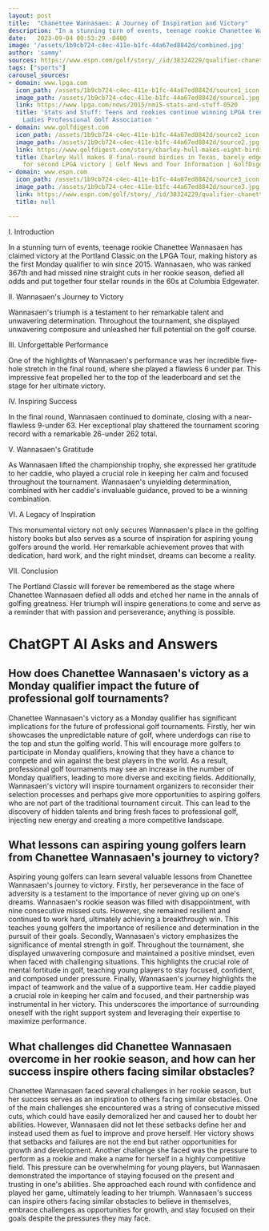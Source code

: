 ```yaml
---
layout: post
title:  "Chanettee Wannasaen: A Journey of Inspiration and Victory"
description: "In a stunning turn of events, teenage rookie Chanettee Wannasaen has claimed victory at the Portland Classic on the LPGA Tour, making history as the first Monday qualifier to win since 2015."
date:   2023-09-04 00:53:29 -0400
image: '/assets/1b9cb724-c4ec-411e-b1fc-44a67ed8842d/combined.jpg'
author: 'sammy'
sources: https://www.espn.com/golf/story/_/id/38324229/qualifier-chanettee-wannasaen-19-wins-portland-classic https://www.espn.com.sg/golf/story/_/id/38324229/qualifier-chanettee-wannasaen-19-wins-portland-classic https://www.lpga.com/news/2015/nm15-stats-and-stuff-0520 https://www.cmproam.com/player-megan-khang https://www.golfdigest.com/story/charley-hull-makes-eight-birdies-in-texas-barely-edges-xiyu-lin-for-second-lpga-win https://en.wikipedia.org/wiki/Monday_qualifier
tags: ["sports"]
carousel_sources:
- domain: www.lpga.com
  icon_path: /assets/1b9cb724-c4ec-411e-b1fc-44a67ed8842d/source1_icon.jpg
  image_path: /assets/1b9cb724-c4ec-411e-b1fc-44a67ed8842d/source1.jpg
  link: https://www.lpga.com/news/2015/nm15-stats-and-stuff-0520
  title: 'Stats and Stuff: Teens and rookies continue winning LPGA trend | LPGA |
    Ladies Professional Golf Association '
- domain: www.golfdigest.com
  icon_path: /assets/1b9cb724-c4ec-411e-b1fc-44a67ed8842d/source2_icon.jpg
  image_path: /assets/1b9cb724-c4ec-411e-b1fc-44a67ed8842d/source2.jpg
  link: https://www.golfdigest.com/story/charley-hull-makes-eight-birdies-in-texas-barely-edges-xiyu-lin-for-second-lpga-win
  title: Charley Hull makes 8 final-round birdies in Texas, barely edges Xiyu Lin
    for second LPGA victory | Golf News and Tour Information | GolfDigest.com
- domain: www.espn.com
  icon_path: /assets/1b9cb724-c4ec-411e-b1fc-44a67ed8842d/source3_icon.jpg
  image_path: /assets/1b9cb724-c4ec-411e-b1fc-44a67ed8842d/source3.jpg
  link: https://www.espn.com/golf/story/_/id/38324229/qualifier-chanettee-wannasaen-19-wins-portland-classic
  title: null

---
```


I. Introduction

In a stunning turn of events, teenage rookie Chanettee Wannasaen has claimed victory at the Portland Classic on the LPGA Tour, making history as the first Monday qualifier to win since 2015. Wannasaen, who was ranked 367th and had missed nine straight cuts in her rookie season, defied all odds and put together four stellar rounds in the 60s at Columbia Edgewater.

II. Wannasaen's Journey to Victory

Wannasaen's triumph is a testament to her remarkable talent and unwavering determination. Throughout the tournament, she displayed unwavering composure and unleashed her full potential on the golf course.

III. Unforgettable Performance

One of the highlights of Wannasaen's performance was her incredible five-hole stretch in the final round, where she played a flawless 6 under par. This impressive feat propelled her to the top of the leaderboard and set the stage for her ultimate victory.

IV. Inspiring Success

In the final round, Wannasaen continued to dominate, closing with a near-flawless 9-under 63. Her exceptional play shattered the tournament scoring record with a remarkable 26-under 262 total.

V. Wannasaen's Gratitude

As Wannasaen lifted the championship trophy, she expressed her gratitude to her caddie, who played a crucial role in keeping her calm and focused throughout the tournament. Wannasaen's unyielding determination, combined with her caddie's invaluable guidance, proved to be a winning combination.

VI. A Legacy of Inspiration

This monumental victory not only secures Wannasaen's place in the golfing history books but also serves as a source of inspiration for aspiring young golfers around the world. Her remarkable achievement proves that with dedication, hard work, and the right mindset, dreams can become a reality.

VII. Conclusion

The Portland Classic will forever be remembered as the stage where Chanettee Wannasaen defied all odds and etched her name in the annals of golfing greatness. Her triumph will inspire generations to come and serve as a reminder that with passion and perseverance, anything is possible.


# ChatGPT AI Asks and Answers
## How does Chanettee Wannasaen's victory as a Monday qualifier impact the future of professional golf tournaments?
Chanettee Wannasaen's victory as a Monday qualifier has significant implications for the future of professional golf tournaments. Firstly, her win showcases the unpredictable nature of golf, where underdogs can rise to the top and stun the golfing world. This will encourage more golfers to participate in Monday qualifiers, knowing that they have a chance to compete and win against the best players in the world. As a result, professional golf tournaments may see an increase in the number of Monday qualifiers, leading to more diverse and exciting fields. Additionally, Wannasaen's victory will inspire tournament organizers to reconsider their selection processes and perhaps give more opportunities to aspiring golfers who are not part of the traditional tournament circuit. This can lead to the discovery of hidden talents and bring fresh faces to professional golf, injecting new energy and creating a more competitive landscape.

## What lessons can aspiring young golfers learn from Chanettee Wannasaen's journey to victory?
Aspiring young golfers can learn several valuable lessons from Chanettee Wannasaen's journey to victory. Firstly, her perseverance in the face of adversity is a testament to the importance of never giving up on one's dreams. Wannasaen's rookie season was filled with disappointment, with nine consecutive missed cuts. However, she remained resilient and continued to work hard, ultimately achieving a breakthrough win. This teaches young golfers the importance of resilience and determination in the pursuit of their goals. Secondly, Wannasaen's victory emphasizes the significance of mental strength in golf. Throughout the tournament, she displayed unwavering composure and maintained a positive mindset, even when faced with challenging situations. This highlights the crucial role of mental fortitude in golf, teaching young players to stay focused, confident, and composed under pressure. Finally, Wannasaen's journey highlights the impact of teamwork and the value of a supportive team. Her caddie played a crucial role in keeping her calm and focused, and their partnership was instrumental in her victory. This underscores the importance of surrounding oneself with the right support system and leveraging their expertise to maximize performance.

## What challenges did Chanettee Wannasaen overcome in her rookie season, and how can her success inspire others facing similar obstacles?
Chanettee Wannasaen faced several challenges in her rookie season, but her success serves as an inspiration to others facing similar obstacles. One of the main challenges she encountered was a string of consecutive missed cuts, which could have easily demoralized her and caused her to doubt her abilities. However, Wannasaen did not let these setbacks define her and instead used them as fuel to improve and prove herself. Her victory shows that setbacks and failures are not the end but rather opportunities for growth and development. Another challenge she faced was the pressure to perform as a rookie and make a name for herself in a highly competitive field. This pressure can be overwhelming for young players, but Wannasaen demonstrated the importance of staying focused on the present and trusting in one's abilities. She approached each round with confidence and played her game, ultimately leading to her triumph. Wannasaen's success can inspire others facing similar obstacles to believe in themselves, embrace challenges as opportunities for growth, and stay focused on their goals despite the pressures they may face.

